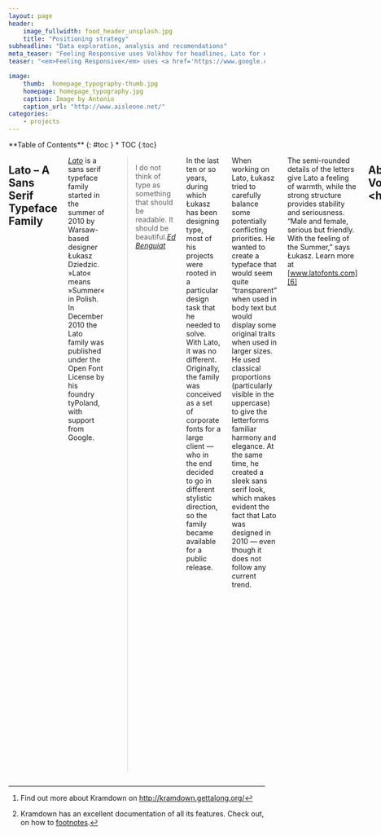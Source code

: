 ```yaml
---
layout: page
header:
    image_fullwidth: food_header_unsplash.jpg
    title: "Positioning strategy"
subheadline: "Data exploration, analysis and recomendations"
meta_teaser: "Feeling Responsive uses Volkhov for headlines, Lato for everything else and if you are in need to show some code, it will be in Lucida Console."
teaser: "<em>Feeling Responsive</em> uses <a href='https://www.google.com/fonts/specimen/Volkhov'>Volkhov</a> for headlines, <a href='https://www.google.com/fonts/specimen/Lato'>Lato</a> for everything else and if you are in need to show some code, it will be in <a href='http://www.microsoft.com/typography/fonts/family.aspx?FID=18'>Lucida Console</a> or <a href='http://en.wikipedia.org/wiki/Monaco_(typeface)'>Monaco</a>."

image:
    thumb:  homepage_typography-thumb.jpg
    homepage: homepage_typography.jpg
    caption: Image by Antonio
    caption_url: "http://www.aisleone.net/"
categories:
    - projects
---
```

<!--more-->

<div class="row">
<div class="medium-5 medium-push-7 columns" markdown="1">
<div class="panel radius" markdown="1">
**Table of Contents**
{: #toc }
*  TOC
{:toc}
</div>
</div><!-- /.medium-4.columns -->

<div class="medium-7 medium-pull-5 columns" markdown="1">

## Lato – A Sans Serif Typeface Family

[<dfn>Lato</dfn>][4] is a sans serif typeface family started in the summer of 2010 by Warsaw-based designer Łukasz Dziedzic. »Lato« means »Summer« in Polish. In December 2010 the Lato family was published under the Open Font License by his foundry tyPoland, with support from Google. 

> <span class="teaser">I do not think of type as something that should be readable. It should be beautiful.</span><cite>[Ed Benguiat][3]</cite>

In the last ten or so years, during which Łukasz has been designing type, most of his projects were rooted in a particular design task that he needed to solve. With Lato, it was no different. Originally, the family was conceived as a set of corporate fonts for a large client — who in the end decided to go in different stylistic direction, so the family became available for a public release.

When working on Lato, Łukasz tried to carefully balance some potentially conflicting priorities. He wanted to create a typeface that would seem quite “transparent” when used in body text but would display some original traits when used in larger sizes. He used classical proportions (particularly visible in the uppercase) to give the letterforms familiar harmony and elegance. At the same time, he created a sleek sans serif look, which makes evident the fact that Lato was designed in 2010 — even though it does not follow any current trend.

The semi-rounded details of the letters give Lato a feeling of warmth, while the strong structure provides stability and seriousness. “Male and female, serious but friendly. With the feeling of the Summer,” says Łukasz. Learn more at [www.latofonts.com][6]


## About Volkhov &lt;h2&gt; 

<dfn>Volkhov</dfn> is a low-contrast seriffed typeface with a robust character, intended for providing a motivating reading experience. Volkhov was designed by Ivan Petrov.

### Feeling Responsive uses Volkhov for...  &lt;h3&gt;

* &lt;h1&gt;-headings
* &lt;h2&gt;-headings
* &lt;h3&gt;-headings
* &lt;h4&gt;-headings
* &lt;h5&gt;-headings
* &lt;h6&gt;-headings


#### Heading in Volkhov &lt;h4&gt;

As a four-weight family it is well-suited for complex text environments being economic and legible, contemporary and prominent. Many of its design solutions relate to this purpose: large open counters, rather short descenders, and brutal asymmetric serifs.

##### Heading in Volkhov &lt;h5&gt;

Spacing in Bold is slightly increased compared to the normal weight, because the bold mass is mostly grown inwards. The Italic has a steep angle and a distinctive calligraphically reminiscent character, as a counterpart to the rigorous Regular.



## Modular Scale

*Feeling Responsive* explores the *2:3 perfect fifth* modular scale created with [www.modular-scale.com][7]. This is the modular scale of  *Feeling Responsive*.

44px @ 1:1.5 – Ideal text size  
16px @ 1:1.5 – Important number

| Modular Scale
------ | ----- | ----- | -------
44.000 | 1     | 2.75  | 338.462
36.000 | 0.818 | 2.25  | 276.923
29.333 | 0.667 | 1.833 | 225.638
24.000 | 0.545 | 1.5   | 184.615
19.555 | 0.444 | 1.222 | 150.423
16.000 | 0.364 | 1     | 123.077



## Typographical Elements
{: .t60 }

Here you'll find the [complete list of HTML5-Tags][1] and this is how they look like.

### &lt;hr&gt; Horizontal Line
<hr>


## Footnotes

If you need footnotes for your posts, articles and entries, the Kramdown-Parser [^1] got you covered. How to use footnotes? Read this footnote. [^2]

 [1]: https://developer.mozilla.org/en-US/docs/Web/Guide/HTML/HTML5/HTML5_element_list
 [2]: http://phlow.de/
 [3]: http://en.wikipedia.org/wiki/Ed_Benguiat
 [4]: https://www.google.com/fonts/specimen/Lato
 [5]: https://www.google.com/fonts/specimen/Volkhov
 [6]: http://www.latofonts.com/
 [7]: https://www.modularscale.com/


[^1]: Find out more about Kramdown on <http://kramdown.gettalong.org/>
[^2]: Kramdown has an excellent documentation of all its features. Check out, on how to [footnotes](http://kramdown.gettalong.org/syntax.html#footnotes).

# &lt;h1&gt;-Heading in Volkhov

## &lt;h2&gt;-Heading in Volkhov

### &lt;h3&gt;-Heading in Volkhov

#### &lt;h4&gt;-Heading in Volkhov

##### &lt;h5&gt;-Heading in Volkhov

###### &lt;h6&gt;-Heading in Volkhov


## Tables

Even tables are responsive thanks to foundation. A table can consist of these elements.

<table>
  <caption>&lt;table&gt; defines an HTML table</caption>
  <colgroup>
    <col span="1" style="width: 15%;">
    <col span="1" style="width: 50%;">
    <col span="1" style="width: 35%;">
  </colgroup>
  <thead>
    <tr>
      <th>HTML Tag</th>
      <th>Defintion</th>
      <th>Style</th>
    </tr>
  </thead>
  <tbody>
    <tr>
      <td>&lt;caption&gt;</td>
      <td>defines a table caption</td>
      <td><code>font-weight: bold;</code></td>
    </tr>
    <tr>
      <td>&lt;colgroup&gt;</td>
      <td>specifies a group of one or more columns in a table for 
formatting. The &lt;colgroup&gt; tag is useful for applying styles to entire columns, instead of repeating the styles for each cell, for each row.</td>
      <td>no styling needed</td>
    </tr>
    <tr>
      <td>&lt;col&gt;</td>
      <td>specifies column properties for each column within a `&lt;colgroup&gt;` 
element</td>
      <td>no styling needed</td>
    </tr>
    <tr>
      <td>&lt;thead&gt;</td>
      <td>is used to group header content in an HTML table</td>
      <td><code>font-weight: bold;</code></td>
    </tr>
    <tr>
      <td>&lt;tbody&gt;</td>
      <td>is used to group the body content in an HTML table</td>
      <td>no styling needed</td>
    </tr>
    <tr>
      <td>&lt;tr&gt;</td>
      <td>defines a row in an HTML table</td>
      <td>no styling needed</td>
    </tr>
    <tr>
      <td>&lt;th&gt;</td>
      <td>defines a header cell in an HTML table</td>
      <td><code>font-weight: bold;</code></td>
    </tr>
    <tr>
      <td>&lt;td&gt;</td>
      <td>defines a standard cell in an HTML table</td>
      <td><code>font-weight: normal;</code></td>
    </tr>
    <tr>
      <td>&lt;tfoot&gt;</td>
      <td>is used to group footer content in an HTML table</td>
      <td>no styling needed</td>
    </tr>
</table>

</div><!-- /.medium-8.columns -->
</div><!-- /.row -->


